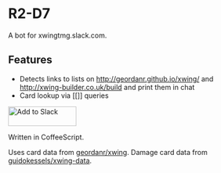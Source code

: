 # R2-D7
A bot for xwingtmg.slack.com.

## Features
- Detects links to lists on <http://geordanr.github.io/xwing/> and <http://xwing-builder.co.uk/build> and print them in chat
- Card lookup via [[]] queries

<a href="https://slack.com/oauth/authorize?scope=bot&client_id=22172116449.94722582676"><img alt="Add to Slack" height="40" width="139" src="https://platform.slack-edge.com/img/add_to_slack.png" srcset="https://platform.slack-edge.com/img/add_to_slack.png 1x, https://platform.slack-edge.com/img/add_to_slack@2x.png 2x" /></a>

Written in CoffeeScript.

Uses card data from <a href="https://github.com/geordanr/xwing/">geordanr/xwing</a>.
Damage card data from <a href="https://github.com/guidokessels/xwing-data">guidokessels/xwing-data</a>.
